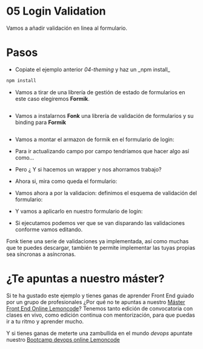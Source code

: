 # 05 Login Validation

Vamos a añadir validación en linea al formulario.

# Pasos

- Copiate el ejemplo anterior _04-theming_ y haz un \_npm install\_

```bash
npm install
```

- Vamos a tirar de una librería de gestión de estado de formularios en este
  caso elegiremos **Formik**.

```bash

```

- Vamos a instalarnos **Fonk** una librería de validación de formularios
  y su binding para **Formik**

```bash

```

- Vamos a montar el armazon de formik en el formulario de login:

- Para ir actualizando campo por campo tendríamos que hacer algo así como...

- Pero ¿ Y si hacemos un wrapper y nos ahorramos trabajo?

- Ahora si, mira como queda el formulario:

- Vamos ahora a por la validacion: definimos el esquema de validación
  del formulario:

- Y vamos a aplicarlo en nuestro formulario de login:

- Si ejecutamos podemos ver que se van disparando las validaciones
  conforme vamos editando.

Fonk tiene una serie de validaciones ya implementada, así como muchas
que te puedes descargar, también te permite implementar las tuyas
propias sea síncronas a asíncronas.

# ¿Te apuntas a nuestro máster?

Si te ha gustado este ejemplo y tienes ganas de aprender Front End
guiado por un grupo de profesionales ¿Por qué no te apuntas a
nuestro [Máster Front End Online Lemoncode](https://lemoncode.net/master-frontend#inicio-banner)? Tenemos tanto edición de convocatoria
con clases en vivo, como edición continua con mentorización, para
que puedas ir a tu ritmo y aprender mucho.

Y si tienes ganas de meterte una zambullida en el mundo _devops_
apuntate nuestro [Bootcamp devops online Lemoncode](https://lemoncode.net/bootcamp-devops#bootcamp-devops/inicio)
